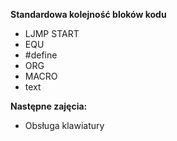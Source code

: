 **Standardowa kolejność bloków kodu**
* LJMP START
* EQU
* #define
* ORG
* MACRO
* text

**Następne zajęcia:**
* Obsługa klawiatury
